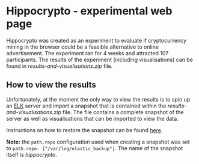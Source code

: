 # Hippocrypto - experimental web page

Hippocrypto was created as an experiment to evaluate if cryptocurrency mining in the browser could be a feasible alternative to online advertisement. The experiment ran for 4 weeks and attracted 107 participants. The results of the experiment (including visualisations) can be found in _results-and-visualisations.zip_ file.

## How to view the results

Unfortunately, at the moment the only way to view the results is to spin up an [ELK](https://www.elastic.co/elk-stack) server and import a snapshot that is contained within the _results-and-visualisations.zip_ file. The file contains a complete snapshot of the server as well as visualisations that can be imported to view the data.

Instructions on how to restore the snapshot can be found [here](https://qbox.io/blog/elasticsearch-data-snapshots-restore-tutorial).

**Note:** the `path.repo` configuration used when creating a snapshot was set to `path.repo: ["/var/log/elastic_backup"]`. The name of the snapshot itself is _hippocrypto_. 
